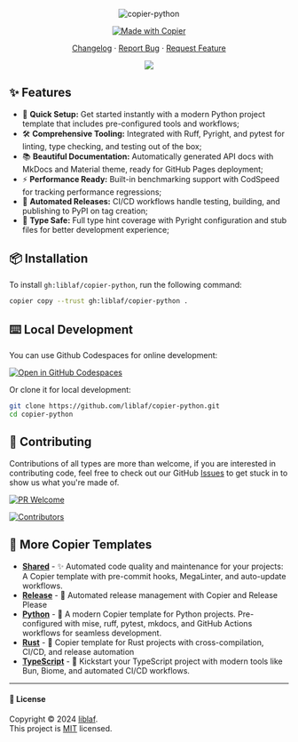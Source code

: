 <div align="center"><a name="readme-top"></a>

![copier-python](https://socialify.git.ci/liblaf/copier-python/image?custom_language=Python&description=1&forks=1&issues=1&language=1&logo=https%3A%2F%2Fraw.githubusercontent.com%2Fcopier-org%2Fcopier%2Frefs%2Fheads%2Fmaster%2Fimg%2Flogo.svg&name=1&owner=1&pattern=Transparent&pulls=1&stargazers=1&theme=Auto)

[![Made with Copier](https://img.shields.io/endpoint?url=https://raw.githubusercontent.com/copier-org/copier/master/img/badge/badge-black.json)](https://github.com/copier-org/copier)

[Changelog](https://github.com/liblaf/copier-python/blob/main/CHANGELOG.md) · [Report Bug](https://github.com/liblaf/copier-python/issues) · [Request Feature](https://github.com/liblaf/copier-python/issues)

![](https://raw.githubusercontent.com/andreasbm/readme/master/assets/lines/rainbow.png)

</div>

## ✨ Features

- 🚀 **Quick Setup:** Get started instantly with a modern Python project template that includes pre-configured tools and workflows;
- 🛠️ **Comprehensive Tooling:** Integrated with Ruff, Pyright, and pytest for linting, type checking, and testing out of the box;
- 📚 **Beautiful Documentation:** Automatically generated API docs with MkDocs and Material theme, ready for GitHub Pages deployment;
- ⚡ **Performance Ready:** Built-in benchmarking support with CodSpeed for tracking performance regressions;
- 🔄 **Automated Releases:** CI/CD workflows handle testing, building, and publishing to PyPI on tag creation;
- 🎯 **Type Safe:** Full type hint coverage with Pyright configuration and stub files for better development experience;

## 📦 Installation

To install `gh:liblaf/copier-python`, run the following command:

```bash
copier copy --trust gh:liblaf/copier-python .
```

## ⌨️ Local Development

You can use Github Codespaces for online development:

[![Open in GitHub Codespaces](https://github.com/codespaces/badge.svg)](https://codespaces.new/liblaf/copier-python)

Or clone it for local development:

```bash
git clone https://github.com/liblaf/copier-python.git
cd copier-python
```

## 🤝 Contributing

Contributions of all types are more than welcome, if you are interested in contributing code, feel free to check out our GitHub [Issues](https://github.com/liblaf/copier-python/issues) to get stuck in to show us what you're made of.

[![PR Welcome](https://img.shields.io/badge/%F0%9F%A4%AF%20PR%20WELCOME-%E2%86%92-ffcb47?labelColor=black&style=for-the-badge)](https://github.com/liblaf/copier-python/pulls)

[![Contributors](https://contrib.nn.ci/api?repo=liblaf/copier-python)](https://github.com/liblaf/copier-python/graphs/contributors)

## 🔗 More Copier Templates

<!-- tangerine-start: projects/copier.md -->

- **[Shared](https://github.com/liblaf/copier-shared)** - ✨ Automated code quality and maintenance for your projects: A Copier template with pre-commit hooks, MegaLinter, and auto-update workflows.
- **[Release](https://github.com/liblaf/copier-release)** - 🚀 Automated release management with Copier and Release Please
- **[Python](https://github.com/liblaf/copier-python)** - 🐍 A modern Copier template for Python projects. Pre-configured with mise, ruff, pytest, mkdocs, and GitHub Actions workflows for seamless development.
- **[Rust](https://github.com/liblaf/copier-rust)** - 🦀 Copier template for Rust projects with cross-compilation, CI/CD, and release automation
- **[TypeScript](https://github.com/liblaf/copier-typescript)** - 🚀 Kickstart your TypeScript project with modern tools like Bun, Biome, and automated CI/CD workflows.
<!-- tangerine-end -->

---

#### 📝 License

Copyright © 2024 [liblaf](https://github.com/liblaf). <br />
This project is [MIT](https://github.com/liblaf/copier-python/blob/main/LICENSE) licensed.
